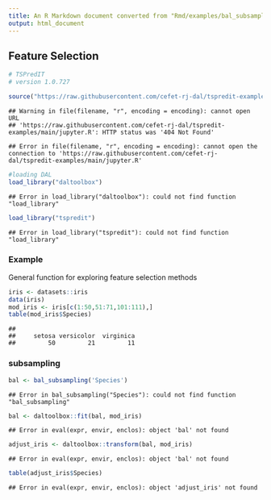```yaml
---
title: An R Markdown document converted from "Rmd/examples/bal_subsampling.ipynb"
output: html_document
---
```


## Feature Selection


```r
# TSPredIT
# version 1.0.727

source("https://raw.githubusercontent.com/cefet-rj-dal/tspredit-examples/main/jupyter.R")
```

```
## Warning in file(filename, "r", encoding = encoding): cannot open URL
## 'https://raw.githubusercontent.com/cefet-rj-dal/tspredit-examples/main/jupyter.R': HTTP status was '404 Not Found'
```

```
## Error in file(filename, "r", encoding = encoding): cannot open the connection to 'https://raw.githubusercontent.com/cefet-rj-dal/tspredit-examples/main/jupyter.R'
```

```r
#loading DAL
load_library("daltoolbox") 
```

```
## Error in load_library("daltoolbox"): could not find function "load_library"
```

```r
load_library("tspredit")
```

```
## Error in load_library("tspredit"): could not find function "load_library"
```

### Example
General function for exploring feature selection methods


```r
iris <- datasets::iris
data(iris)
mod_iris <- iris[c(1:50,51:71,101:111),]
table(mod_iris$Species)
```

```
## 
##     setosa versicolor  virginica 
##         50         21         11
```

### subsampling


```r
bal <- bal_subsampling('Species')
```

```
## Error in bal_subsampling("Species"): could not find function "bal_subsampling"
```

```r
bal <- daltoolbox::fit(bal, mod_iris)
```

```
## Error in eval(expr, envir, enclos): object 'bal' not found
```

```r
adjust_iris <- daltoolbox::transform(bal, mod_iris)
```

```
## Error in eval(expr, envir, enclos): object 'bal' not found
```

```r
table(adjust_iris$Species)
```

```
## Error in eval(expr, envir, enclos): object 'adjust_iris' not found
```

